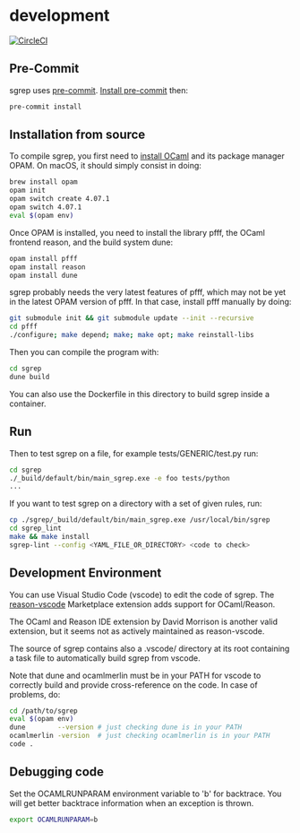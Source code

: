 # development

[![CircleCI](https://circleci.com/gh/returntocorp/sgrep.svg?style=svg)](https://circleci.com/gh/returntocorp/sgrep)

## Pre-Commit

sgrep uses [pre-commit](https://pre-commit.com/). [Install pre-commit](https://pre-commit.com/#installation) then:

```bash
pre-commit install
```

## Installation from source

To compile sgrep, you first need to [install OCaml](https://opam.ocaml.org/doc/Install.html) and its package manager OPAM. On macOS, it should simply consist in doing:

```bash
brew install opam
opam init
opam switch create 4.07.1
opam switch 4.07.1
eval $(opam env)
```

Once OPAM is installed, you need to install the library pfff, the OCaml frontend reason, and the build system dune:

```bash
opam install pfff
opam install reason
opam install dune
```

sgrep probably needs the very latest features of pfff, which may not be yet in the latest OPAM version of pfff. In that case, install pfff manually by doing:

```bash
git submodule init && git submodule update --init --recursive
cd pfff
./configure; make depend; make; make opt; make reinstall-libs
```

Then you can compile the program with:

```bash
cd sgrep
dune build
```

You can also use the Dockerfile in this directory to build sgrep inside a container.

## Run

Then to test sgrep on a file, for example tests/GENERIC/test.py run:

```bash
cd sgrep
./_build/default/bin/main_sgrep.exe -e foo tests/python
...
```

If you want to test sgrep on a directory with a set of given rules, run:

```bash
cp ./sgrep/_build/default/bin/main_sgrep.exe /usr/local/bin/sgrep
cd sgrep_lint
make && make install
sgrep-lint --config <YAML_FILE_OR_DIRECTORY> <code to check>
```

## Development Environment

You can use Visual Studio Code \(vscode\) to edit the code of sgrep. The [reason-vscode](https://marketplace.visualstudio.com/items?itemName=jaredly.reason-vscode) Marketplace extension adds support for OCaml/Reason.

The OCaml and Reason IDE extension by David Morrison is another valid extension, but it seems not as actively maintained as reason-vscode.

The source of sgrep contains also a .vscode/ directory at its root containing a task file to automatically build sgrep from vscode.

Note that dune and ocamlmerlin must be in your PATH for vscode to correctly build and provide cross-reference on the code. In case of problems, do:

```bash
cd /path/to/sgrep
eval $(opam env)
dune        --version # just checking dune is in your PATH
ocamlmerlin -version  # just checking ocamlmerlin is in your PATH
code .
```

## Debugging code

Set the OCAMLRUNPARAM environment variable to 'b' for backtrace. You will get better backtrace information when an exception is thrown.

```bash
export OCAMLRUNPARAM=b
```

